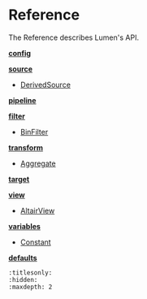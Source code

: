 # Reference

The Reference describes Lumen's API.

**[config]()**

**[source](source/index)**
* [DerivedSource](source/DerivedSource)

**[pipeline]()**

**[filter](filter/index)**
* [BinFilter](filter/BinFilter)

**[transform](transform/index)**
* [Aggregate](transform/Aggregate)

**[target]()**

**[view](view/index)**
* [AltairView](view/AltairView)

**[variables](variable/index)**
* [Constant](variable/Constant)

**[defaults]()**

```{toctree}
:titlesonly:
:hidden:
:maxdepth: 2

```
